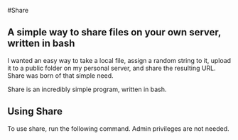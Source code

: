 #Share
## A simple way to share files on your own server, written in bash

I wanted an easy way to take a local file, assign a random string to it, upload it to a public folder on my personal server, and share the resulting URL. Share was born of that simple need.

Share is an incredibly simple program, written in bash.

## Using Share

To use share, run the following command. Admin privileges are not needed.

